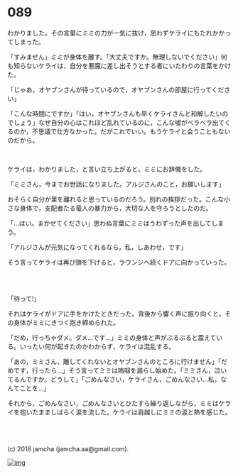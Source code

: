 # 089

わかりました。その言葉にミミの力が一気に抜け，思わずケライにもたれかかってしまった。  

「すみません」ミミが身体を離す。「大丈夫ですか。無理しないでください」何も知らないケライは，自分を悪魔に差し出そうとする者にいたわりの言葉をかけた。  

「じゃあ，オヤブンさんが待っているので，オヤブンさんの部屋に行ってください」  

「こんな時間にですか」「はい，オヤブンさんも早くケライさんと和解したいのでしょう」なぜ自分の心はこれほど乱れているのに，こんな嘘がベラベラ出てくるのか，不思議で仕方なかった。だがこれでいい。もうケライと会うこともないのだから。  

<br>  

ケライは，わかりました，と言い立ち上がると，ミミにお辞儀をした。  

「ミミさん，今までお世話になりました。アルジさんのこと，お願いします」  

おそらく自分が里を離れると思っているのだろう。別れの挨拶だった。こんな小さな身体で，支配者たる竜人の暴力から，大切な人を守ろうとしたのだ。  

「…はい。まかせてください」思わぬ言葉にミミはうわずった声を出してしまう。  

「アルジさんが元気になってくれるなら，私，しあわせ，です」  

そう言ってケライは再び頭を下げると，ラウンジへ続くドアに向かっていった。  

<br>  
<br>  

「待って!」  

それはケライがドアに手をかけたときだった。背後から響く声に振り向くと，その身体がミミにきつく抱き締められた。  

「だめ，行っちゃダメ。ダメ…です…」ミミの身体と声がぶるぶると震えている。いったい何が起きたのかわからず，ケライは混乱する。  

「あの，ミミさん，離してくれないとオヤブンさんのところに行けません」「だめです，行ったら…」そう言ってミミは嗚咽を漏らし始めた。「ミミさん，泣いてるんですか。どうして」「ごめんなさい，ケライさん，ごめんなさい…私，なんてことを…」  

それから，ごめんなさい，ごめんなさいとひたすら繰り返しながら，ミミはケライを抱いたまましばらく涙を流した。ケライは肩越しにミミの涙と熱を感じた。  

<br>  

<br>  
<br>  
(c) 2018 jamcha (jamcha.aa@gmail.com).  

[![img](http://i.creativecommons.org/l/by-nc-sa/4.0/88x31.png)](http://creativecommons.org/licenses/by-nc-sa/4.0/deed)